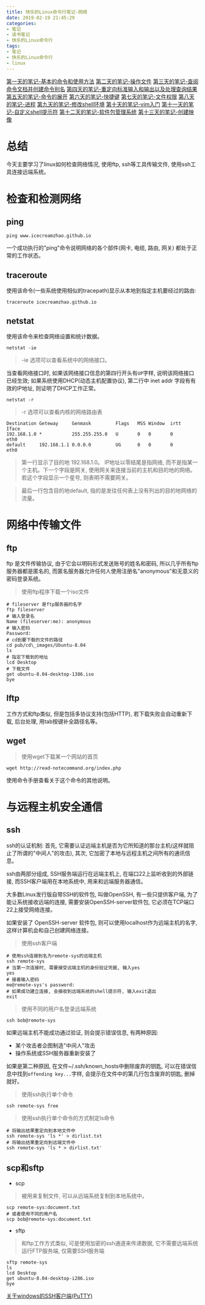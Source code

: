 ```yaml
---
title: 快乐的Linux命令行笔记-网络
date: 2019-02-19 21:45:29
categories:
- 笔记
- 读书笔记
- 快乐的Linux命令行
tags:
- 笔记
- 快乐的Linux命令行
- linux
---
```


[第一天的笔记-基本的命令和使用方法](/note/read_note/The_Linux_Command_Line/The-Linux-Command-Line-read-note-1Day.html)
[第二天的笔记-操作文件](/note/read_note/The_Linux_Command_Line/The-Linux-Command-Line-read-note-2Day.html)
[第三天的笔记-查阅命令文档并创建命令别名](/note/read_note/The_Linux_Command_Line/The-Linux-Command-Line-read-note-3Day.html)
[第四天的笔记-重定向标准输入和输出以及处理查询结果](/note/read_note/The_Linux_Command_Line/The-Linux-Command-Line-read-note-4Day.html)
[第五天的笔记-命令的展开](/note/read_note/The_Linux_Command_Line/The-Linux-Command-Line-read-note-5Day.html)
[第六天的笔记-快捷键](/note/read_note/The_Linux_Command_Line/The-Linux-Command-Line-read-note-6Day.html)
[第七天的笔记-文件权限](/note/read_note/The_Linux_Command_Line/The-Linux-Command-Line-read-note-7Day.html)
[第八天的笔记-进程](/note/read_note/The_Linux_Command_Line/The-Linux-Command-Line-read-note-8Day.html)
[第九天的笔记-修改shell环境](/note/read_note/The_Linux_Command_Line/The-Linux-Command-Line-read-note-9Day.html)
[第十天的笔记-vim入门](/note/read_note/The_Linux_Command_Line/The-Linux-Command-Line-read-note-10Day.html)
[第十一天的笔记-自定义shell提示符](/note/read_note/The_Linux_Command_Line/The-Linux-Command-Line-read-note-11Day.html)
[第十二天的笔记-软件包管理系统](/note/read_note/The_Linux_Command_Line/The-Linux-Command-Line-read-note-12Day.html)
[第十三天的笔记-创建映像](/note/read_note/The_Linux_Command_Line/The-Linux-Command-Line-read-note-13Day.html)

# 总结
今天主要学习了linux如何检查网络情况, 使用ftp, ssh等工具传输文件, 使用ssh工具连接远端系统。
<!--more-->
# 检查和检测网络

## ping

```shell
ping www.icecreamzhao.github.io
```

一个成功执行的"ping"命令说明网络的各个部件(网卡, 电缆, 路由, 网关) 都处于正常的工作状态。

## traceroute

使用该命令(一些系统使用相似的tracepath)显示从本地到指定主机要经过的路由:

```shell
traceroute icecreamzhao.github.io
```

## netstat

使用该命令来检查网络设置和统计数据。

```shell
netstat -ie
```

> -ie 选项可以查看系统中的网络接口。

当查看网络接口时, 如果该网络接口信息的第四行开头有`UP`字样, 说明该网络接口已经生效; 如果系统使用DHCP(动态主机配置协议), 第二行中 inet addr 字段有有效的IP地址, 则证明了DHCP工作正常。

```shell
netstat -r
```

> -r 选项可以查看内核的网络路由表

    Destination Geteway     Genmask         Flags   MSS Window  irtt    Iface
    192.168.1.0 *           255.255.255.0   U       0   0       0       eth0
    default     192.168.1.1 0.0.0.0         UG      0   0       0       eth0

> 第一行显示了目的地 192.168.1.0。 IP地址以零结尾是指网络, 而不是指某一个主机。下一个字段是网关, 使用网关来连接当前的主机和目的地的网络。若这个字段显示一个星号, 则表明不需要网关。

> 最后一行包含目的地default, 指的是发往任何表上没有列出的目的地网络的流量。

# 网络中传输文件

## ftp

ftp 是文件传输协议, 由于它会以明码形式发送账号的姓名和密码, 所以几乎所有ftp服务器都是匿名的, 而匿名服务器允许任何人使用注册名"anonymous"和无意义的密码登录系统。

> 使用ftp程序下载一个iso文件

```shell
# fileserver 是ftp服务器的名字
ftp fileserver
# 输入登录名
Name (fileserver:me): anonymous
# 输入密码
Password:
# cd到要下载的文件的路径
cd pub/cd\_images/Ubuntu-8.04
ls
# 指定下载到的地址
lcd Desktop
# 下载文件
get ubuntu-8.04-desktop-1386.iso
bye
```

## lftp

工作方式和ftp类似, 但是包括多协议支持(包括HTTP), 若下载失败会自动重新下载, 后台处理, 用tab按键补全路径名等。

## wget

> 使用wget下载某一个网站的首页

```shell
wget http://read-notecommand.org/index.php
```

使用命令手册查看关于这个命令的其他说明。

# 与远程主机安全通信

## ssh

ssh的认证机制: 首先, 它需要认证远端主机是否为它所知道的那台主机(这样就阻止了所谓的"中间人"的攻击), 其次, 它加密了本地与远程主机之间所有的通讯信息。

ssh由两部分组成, SSH服务端运行在远端主机上, 在端口22上监听收到的外部链接, 而SSH客户端用在本地系统中, 用来和远端服务器通信。

大多数Linux发行版自带SSH的软件包, 叫做OpenSSH, 有一些只提供客户端, 为了能让系统接收远端的连接, 需要安装OpenSSH-server软件包, 它必须在TCP端口22上接受网络连接。

如果安装了 OpenSSH-server 软件包, 则可以使用localhost作为远端主机的名字, 这样计算机会和自己创建网络连接。

> 使用ssh客户端

```shell
# 使用ssh连接到名为remote-sys的远端主机
ssh remote-sys
# 当第一次连接时, 需要接受远端主机的身份验证凭据, 输入yes
yes
# 接着输入密码
me@remote-sys's password:
# 如果成功建立连接, 会接收到远端系统的shell提示符, 输入exit退出
exit
```

> 使用不同的用户名登录远端系统

```shell
ssh bob@remote-sys
```

如果远端主机不能成功通过验证, 则会提示错误信息, 有两种原因:

* 某个攻击者企图制造"中间人"攻击
* 操作系统或SSH服务器重新安装了

如果是第二种原因, 在文件~/.ssh/known_hosts中删除废弃的钥匙, 可以在错误信息中找到`offending key...`字样, 会提示在文件中的第几行包含废弃的钥匙, 删掉就好。

> 使用ssh执行单个命令

```shell
ssh remote-sys free
```

> 使用ssh执行单个命令的方式制定ls命令

```shell
# 将输出结果重定向到本地文件中
ssh remote-sys 'ls *' > dirlist.txt
# 将输出结果重定向到远端文件中
ssh remote-sys 'ls * > dirlist.txt'
```

## scp和sftp

* scp

> 被用来复制文件, 可以从远端系统复制到本地系统中。

```shell
scp remote-sys:document.txt
# 或者使用不同的用户名
scp bob@remote-sys:document.txt
```

* sftp

> 和ftp工作方式类似, 可是使用加密的ssh通道来传递数据, 它不需要远端系统运行FTP服务端, 仅需要SSH服务端

```shell
sftp remote-sys
ls
lcd Desktop
get ubuntu-8.04-desktop-i286.iso
bye
```

[关于windows的SSH客户端(PuTTY)](http://www.chiark.greenend.org.uk/~sgtatham/putty/)
